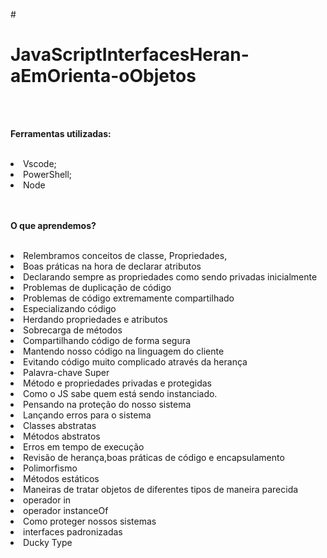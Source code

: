#<h1> JavaScriptInterfacesHeran-aEmOrienta-oObjetos</h1><br><br>


<p><b>Ferramentas utilizadas:</b></p><br>
<li>Vscode;</li>
<li>PowerShell;</li>
<li>Node</li>
<br><br>
<p><b>O que aprendemos?</b></p><br>

<li>Relembramos conceitos de classe, Propriedades,</li>

<li>Boas práticas na hora de declarar atributos</li>

<li>Declarando sempre as propriedades como sendo privadas inicialmente</li>

<li>Problemas de duplicação de código</li>

<li>Problemas de código extremamente compartilhado</li>

<li>Especializando código</li>

<li>Herdando propriedades e atributos</li>

<li>Sobrecarga de métodos</li>

<li>Compartilhando código de forma segura</li>

<li>Mantendo nosso código na linguagem do cliente</li>

<li>Evitando código muito complicado através da herança</li>

<li>Palavra-chave Super</li>

<li>Método e propriedades privadas e protegidas</li>
  
<li>Como o JS sabe quem está sendo instanciado.</li>

<li>Pensando na proteção do nosso sistema</li>

<li>Lançando erros para o sistema</li>

<li>Classes abstratas</li>

<li>Métodos abstratos</li>

<li>Erros em tempo de execução</li>
  
<li>Revisão de herança,boas práticas de código e encapsulamento</li>

<li>Polimorfismo</li>

<li>Métodos estáticos</li>

<li>Maneiras de tratar objetos de diferentes tipos de maneira parecida</li>

<li>operador in</li>

<li>operador instanceOf</li>

<li>Como proteger nossos sistemas</li>

<li>interfaces padronizadas</li>

<li>Ducky Type</li>
